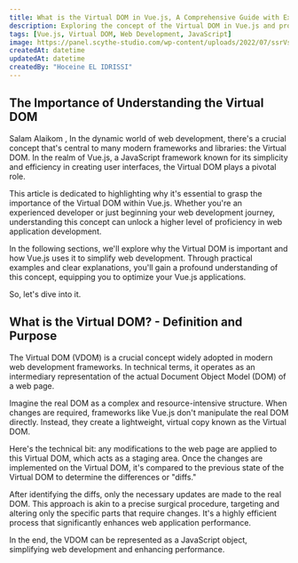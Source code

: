 ```yaml
---
title: What is the Virtual DOM in Vue.js, A Comprehensive Guide with Examples
description: Exploring the concept of the Virtual DOM in Vue.js and providing practical examples for better understanding.
tags: [Vue.js, Virtual DOM, Web Development, JavaScript]
image: https://panel.scythe-studio.com/wp-content/uploads/2022/07/ssrVscsr-1.png
createdAt: datetime
updatedAt: datetime
createdBy: "Hoceine EL IDRISSI"
---
```


## The Importance of Understanding the Virtual DOM

Salam Alaikom , In the dynamic world of web development, there's a crucial concept that's central to many modern frameworks and libraries: the Virtual DOM. In the realm of Vue.js, a JavaScript framework known for its simplicity and efficiency in creating user interfaces, the Virtual DOM plays a pivotal role.

This article is dedicated to highlighting why it's essential to grasp the importance of the Virtual DOM within Vue.js. Whether you're an experienced developer or just beginning your web development journey, understanding this concept can unlock a higher level of proficiency in web application development.

In the following sections, we'll explore why the Virtual DOM is important and how Vue.js uses it to simplify web development. Through practical examples and clear explanations, you'll gain a profound understanding of this concept, equipping you to optimize your Vue.js applications.

So, let's dive into it.

## What is the Virtual DOM? - Definition and Purpose

The Virtual DOM (VDOM) is a crucial concept widely adopted in modern web development frameworks. In technical terms, it operates as an intermediary representation of the actual Document Object Model (DOM) of a web page.

Imagine the real DOM as a complex and resource-intensive structure. When changes are required, frameworks like Vue.js don't manipulate the real DOM directly. Instead, they create a lightweight, virtual copy known as the Virtual DOM.

Here's the technical bit: any modifications to the web page are applied to this Virtual DOM, which acts as a staging area. Once the changes are implemented on the Virtual DOM, it's compared to the previous state of the Virtual DOM to determine the differences or "diffs."

After identifying the diffs, only the necessary updates are made to the real DOM. This approach is akin to a precise surgical procedure, targeting and altering only the specific parts that require changes. It's a highly efficient process that significantly enhances web application performance.

In the end, the VDOM can be represented as a JavaScript object, simplifying web development and enhancing performance.

<MdImage text="blog/vdom/vdom1.png"></MdImage>
